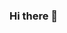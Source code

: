 ### Hi there 👋

<!--
**Teju2404/Teju2404** is a ✨ _special_ ✨ repository because its `README.md` (this file) appears on your GitHub profile.

Here are some ideas to get you started:
-I pursued my under graduation from Sreyas Institute of Engineering and Technology in the stream of Electronics and Communication Engineering.
I did a certification course in the field of Data Science.I worked as an Associate software engineer at Accenture,Hyderabad.
- My Hobbies are watching Movies,Reading Novels and I like to Travel.
